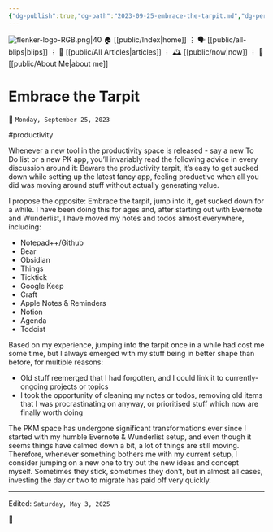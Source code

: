 ```yaml
---
{"dg-publish":true,"dg-path":"2023-09-25-embrace-the-tarpit.md","dg-permalink":"/embrace-the-tarpit/","permalink":"/embrace-the-tarpit/","title":"Embrace the Tarpit"}
---
```



<div class="transclusion internal-embed is-loaded"><div class="markdown-embed">




![flenker-logo-RGB.png|40](/img/user/attachments/flenker-logo-RGB.png)
🏠 [[public/Index\|home]]  ⋮ 🗣️ [[public/all-blips\|blips]] ⋮  📝 [[public/All Articles\|articles]]  ⋮ 🕰️ [[public/now\|now]] ⋮ 🪪 [[public/About Me\|about me]]


</div></div>


# Embrace the Tarpit
<p><span>📆 <code>Monday, September 25, 2023</code></span></p>
#productivity

Whenever a new tool in the productivity space is released - say a new To Do list or a new PK app, you’ll invariably read the following advice in every discussion around it: Beware the productivity tarpit, it’s easy to get sucked down while setting up the latest fancy app, feeling productive when all you did was moving around stuff without actually generating value.

I propose the opposite: Embrace the tarpit, jump into it, get sucked down for a while. I have been doing this for ages and, after starting out with Evernote and Wunderlist, I have moved my notes and todos almost everywhere, including:
- Notepad++/Github
- Bear
- Obsidian
- Things
- Ticktick
- Google Keep
- Craft
- Apple Notes & Reminders
- Notion
- Agenda
- Todoist

Based on my experience, jumping into the tarpit once in a while had cost me some time, but I always emerged with my stuff being in better shape than before, for multiple reasons:

- Old stuff reemerged that I had forgotten, and I could link it to currently-ongoing projects or topics
- I took the opportunity of cleaning my notes or todos, removing old items that I was procrastinating on anyway, or prioritised stuff which now are finally worth doing  

The PKM space has undergone significant transformations ever since I started with my humble Evernote & Wunderlist setup, and even though it seems things have calmed down a bit, a lot of things are still moving. Therefore, whenever something bothers me with my current setup, I consider jumping on a new one to try out the new ideas and concept myself. Sometimes they stick, sometimes they don’t, but in almost all cases, investing the day or two to migrate has paid off very quickly.


- - -
<p><span>Edited: <code>Saturday, May 3, 2025</code></span></p>

👾
